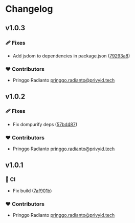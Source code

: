 # Changelog


## v1.0.3


### 🩹 Fixes

- Add jsdom to dependencies in package.json ([79293a8](https://github.com/radyakaze/nuxt-dompurify/commit/79293a8))

### ❤️ Contributors

- Pringgo Radianto <pringgo.radianto@privyid.tech>

## v1.0.2


### 🩹 Fixes

- Fix dompurify deps ([57bd487](https://github.com/radyakaze/nuxt-dompurify/commit/57bd487))

### ❤️ Contributors

- Pringgo Radianto <pringgo.radianto@privyid.tech>

## v1.0.1


### 🤖 CI

- Fix build ([7af901b](https://github.com/radyakaze/nuxt-dompurify/commit/7af901b))

### ❤️ Contributors

- Pringgo Radianto <pringgo.radianto@privyid.tech>

